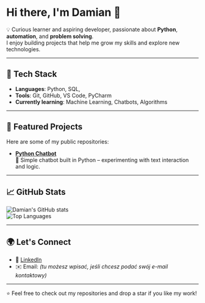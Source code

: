 # Hi there, I'm Damian 👋

💡 Curious learner and aspiring developer, passionate about **Python**, **automation**, and **problem solving**.  
I enjoy building projects that help me grow my skills and explore new technologies.  

---

## 🔧 Tech Stack
- **Languages**: Python, SQL, 
- **Tools**: Git, GitHub, VS Code, PyCharm
- **Currently learning**: Machine Learning, Chatbots, Algorithms

---

## 🚀 Featured Projects
Here are some of my public repositories:

- [**Python Chatbot**](https://github.com/DamianMarchewka/python-botchat)  
  🤖 Simple chatbot built in Python – experimenting with text interaction and logic.

---

## 📈 GitHub Stats
![Damian's GitHub stats](https://github-readme-stats.vercel.app/api?username=DamianMarchewka&show_icons=true&theme=tokyonight)  
![Top Languages](https://github-readme-stats.vercel.app/api/top-langs/?username=DamianMarchewka&layout=compact&theme=tokyonight)

---

## 🌍 Let's Connect
- 💼 [LinkedIn](https://www.linkedin.com/in/damian-marchewka)  
- ✉️ Email: *(tu możesz wpisać, jeśli chcesz podać swój e-mail kontaktowy)*  

---

⭐️ Feel free to check out my repositories and drop a star if you like my work!


<!---
DamianMarchewka/DamianMarchewka is a ✨ special ✨ repository because its `README.md` (this file) appears on your GitHub profile.
You can click the Preview link to take a look at your changes.
--->
